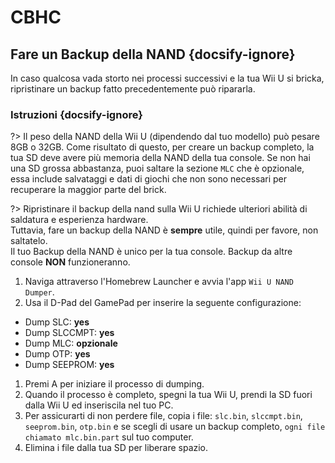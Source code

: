 # CBHC

## Fare un Backup della NAND {docsify-ignore}

In caso qualcosa vada storto nei processi successivi e la tua Wii U si bricka, ripristinare un backup fatto precedentemente può ripararla.

### Istruzioni {docsify-ignore}

?> Il peso della NAND della Wii U (dipendendo dal tuo modello) può pesare 8GB o 32GB. Come risultato di questo, per creare un backup completo, la tua SD deve avere più memoria della NAND della tua console. Se non hai una SD grossa abbastanza, puoi saltare la sezione `MLC` che è opzionale, essa include salvataggi e dati di giochi che non sono necessari per recuperare la maggior parte del brick.

?> Ripristinare il backup della nand sulla Wii U richiede ulteriori abilità di saldatura e esperienza hardware. <br>Tuttavia, fare un backup della NAND è **sempre** utile, quindi per favore, non saltatelo. <br>Il tuo Backup della NAND è unico per la tua console. Backup da altre console **NON** funzioneranno.

1. Naviga attraverso l'Homebrew Launcher e avvia l'app `Wii U NAND Dumper`.
1. Usa il D-Pad del GamePad per inserire la seguente configurazione:
 - Dump SLC: **yes**
 - Dump SLCCMPT: **yes**
 - Dump MLC: **opzionale**
 - Dump OTP: **yes**
 - Dump SEEPROM: **yes**
1. Premi A per iniziare il processo di dumping.
1. Quando il processo è completo, spegni la tua Wii U, prendi la SD fuori dalla Wii U ed inseriscila nel tuo PC.
1. Per assicurarti di non perdere file, copia i file: `slc.bin`, `slccmpt.bin`, `seeprom.bin`, `otp.bin` e se scegli di usare un backup completo, `ogni file chiamato mlc.bin.part` sul tuo computer.
1. Elimina i file dalla tua SD per liberare spazio.